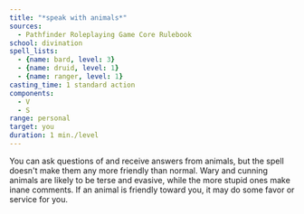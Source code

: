 ```yaml
---
title: "*speak with animals*"
sources:
  - Pathfinder Roleplaying Game Core Rulebook
school: divination
spell_lists:
  - {name: bard, level: 3}
  - {name: druid, level: 1}
  - {name: ranger, level: 1}
casting_time: 1 standard action
components:
  - V
  - S
range: personal
target: you
duration: 1 min./level
---
```


You can ask questions of and receive answers from animals, but the spell doesn't make them any more friendly than normal. Wary and cunning animals are likely to be terse and evasive, while the more stupid ones make inane comments. If an animal is friendly toward you, it may do some favor or service for you.

